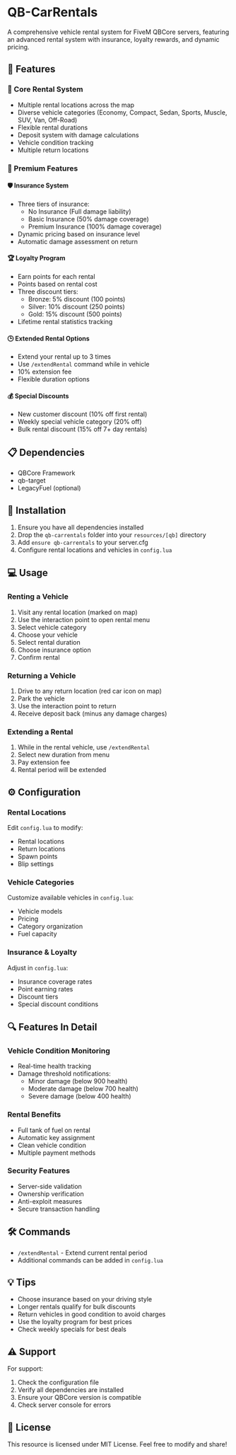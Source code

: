 # QB-CarRentals

A comprehensive vehicle rental system for FiveM QBCore servers, featuring an advanced rental system with insurance, loyalty rewards, and dynamic pricing.

## 🌟 Features

### 🚗 Core Rental System
- Multiple rental locations across the map
- Diverse vehicle categories (Economy, Compact, Sedan, Sports, Muscle, SUV, Van, Off-Road)
- Flexible rental durations
- Deposit system with damage calculations
- Vehicle condition tracking
- Multiple return locations

### 💎 Premium Features

#### 🛡️ Insurance System
- Three tiers of insurance:
  - No Insurance (Full damage liability)
  - Basic Insurance (50% damage coverage)
  - Premium Insurance (100% damage coverage)
- Dynamic pricing based on insurance level
- Automatic damage assessment on return

#### 🏆 Loyalty Program
- Earn points for each rental
- Points based on rental cost
- Three discount tiers:
  - Bronze: 5% discount (100 points)
  - Silver: 10% discount (250 points)
  - Gold: 15% discount (500 points)
- Lifetime rental statistics tracking

#### 🕒 Extended Rental Options
- Extend your rental up to 3 times
- Use `/extendRental` command while in vehicle
- 10% extension fee
- Flexible duration options

#### 💰 Special Discounts
- New customer discount (10% off first rental)
- Weekly special vehicle category (20% off)
- Bulk rental discount (15% off 7+ day rentals)

## 📋 Dependencies
- QBCore Framework
- qb-target
- LegacyFuel (optional)

## 🔧 Installation

1. Ensure you have all dependencies installed
2. Drop the `qb-carrentals` folder into your `resources/[qb]` directory
3. Add `ensure qb-carrentals` to your server.cfg
4. Configure rental locations and vehicles in `config.lua`

## 💻 Usage

### Renting a Vehicle
1. Visit any rental location (marked on map)
2. Use the interaction point to open rental menu
3. Select vehicle category
4. Choose your vehicle
5. Select rental duration
6. Choose insurance option
7. Confirm rental

### Returning a Vehicle
1. Drive to any return location (red car icon on map)
2. Park the vehicle
3. Use the interaction point to return
4. Receive deposit back (minus any damage charges)

### Extending a Rental
1. While in the rental vehicle, use `/extendRental`
2. Select new duration from menu
3. Pay extension fee
4. Rental period will be extended

## ⚙️ Configuration

### Rental Locations
Edit `config.lua` to modify:
- Rental locations
- Return locations
- Spawn points
- Blip settings

### Vehicle Categories
Customize available vehicles in `config.lua`:
- Vehicle models
- Pricing
- Category organization
- Fuel capacity

### Insurance & Loyalty
Adjust in `config.lua`:
- Insurance coverage rates
- Point earning rates
- Discount tiers
- Special discount conditions

## 🔍 Features In Detail

### Vehicle Condition Monitoring
- Real-time health tracking
- Damage threshold notifications:
  - Minor damage (below 900 health)
  - Moderate damage (below 700 health)
  - Severe damage (below 400 health)

### Rental Benefits
- Full tank of fuel on rental
- Automatic key assignment
- Clean vehicle condition
- Multiple payment methods

### Security Features
- Server-side validation
- Ownership verification
- Anti-exploit measures
- Secure transaction handling

## 🛠️ Commands

- `/extendRental` - Extend current rental period
- Additional commands can be added in `config.lua`

## 💡 Tips
- Choose insurance based on your driving style
- Longer rentals qualify for bulk discounts
- Return vehicles in good condition to avoid charges
- Use the loyalty program for best prices
- Check weekly specials for best deals

## ⚠️ Support
For support:
1. Check the configuration file
2. Verify all dependencies are installed
3. Ensure your QBCore version is compatible
4. Check server console for errors

## 📜 License
This resource is licensed under MIT License. Feel free to modify and share!
